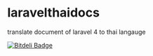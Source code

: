 laravelthaidocs
===============

translate document of laravel 4  to thai langauge


[![Bitdeli Badge](https://d2weczhvl823v0.cloudfront.net/taqmaninw/laravelthaidocs/trend.png)](https://bitdeli.com/free "Bitdeli Badge")

